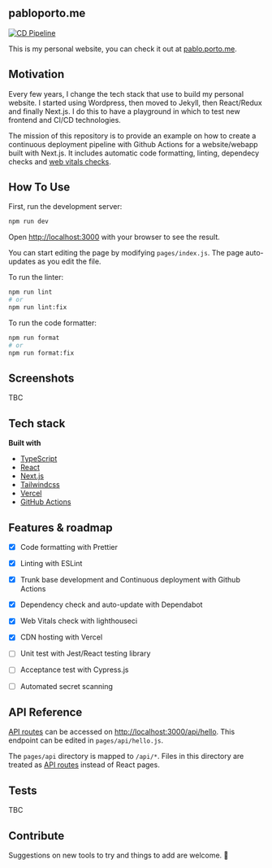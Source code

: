 
## pabloporto.me
[![CD Pipeline](https://github.com/portovep/pabloporto.me/actions/workflows/pipeline.yml/badge.svg?branch=main)](https://github.com/portovep/pabloporto.me/actions/workflows/pipeline.yml)

This is my personal website, you can check it out at [pablo.porto.me](https://pablo.porto.me).

## Motivation
Every few years, I change the tech stack that use to build my personal website. I started using Wordpress, then moved to Jekyll, then React/Redux and finally Next.js. I do this to have a playground in which to test new frontend and CI/CD technologies.

The mission of this repository is to provide an example on how to create a continuous deployment pipeline with Github Actions for a website/webapp built with Next.js. It includes automatic code formatting, linting, dependecy checks and [web vitals checks](https://web.dev/vitals/).


## How To Use

First, run the development server:

```bash
npm run dev
```

Open [http://localhost:3000](http://localhost:3000) with your browser to see the result.

You can start editing the page by modifying `pages/index.js`. The page auto-updates as you edit the file.

To run the linter:

```bash
npm run lint
# or
npm run lint:fix
```

To run the code formatter:

```bash
npm run format
# or
npm run format:fix
```

 
## Screenshots
TBC

## Tech stack

<b>Built with</b>
- [TypeScript](https://www.typescriptlang.org/)
- [React](https://reactjs.org/)
- [Next.js](https://nextjs.org/)
- [Tailwindcss](https://tailwindcss.com/)
- [Vercel](https://vercel.com/)
- [GitHub Actions](https://github.com/features/actions)



## Features & roadmap
- [x] Code formatting with Prettier
- [x] Linting with ESLint
- [x] Trunk base development and Continuous deployment with Github Actions
- [x] Dependency check and auto-update with Dependabot
- [x] Web Vitals check with lighthouseci
- [x] CDN hosting with Vercel
- [ ] Unit test with Jest/React testing library
- [ ] Acceptance test with Cypress.js
- [ ] Automated secret scanning


## API Reference

[API routes](https://nextjs.org/docs/api-routes/introduction) can be accessed on [http://localhost:3000/api/hello](http://localhost:3000/api/hello). This endpoint can be edited in `pages/api/hello.js`.

The `pages/api` directory is mapped to `/api/*`. Files in this directory are treated as [API routes](https://nextjs.org/docs/api-routes/introduction) instead of React pages.

## Tests
TBC

## Contribute
Suggestions on new tools to try and things to add are welcome. 🙏 

